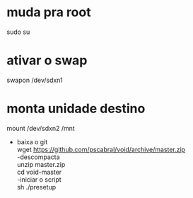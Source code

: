 # muda pra root</br>
sudo su</br>

# ativar o swap
swapon /dev/sdxn1
# monta unidade destino

mount /dev/sdxn2 /mnt
- baixa o git</br>
wget https://github.com/pscabral/void/archive/master.zip</br>
-descompacta</br>
unzip master.zip</br>
cd void-master</br>
-iniciar o script</br>
sh ./presetup</br>
